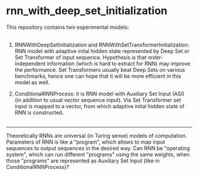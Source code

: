 # rnn_with_deep_set_initialization
This repository contains two experimental models: <br /> <br />

1. RNNWithDeepSetInitialization and RNNWithSetTransformerInitialization: RNN model with adaptive inital hidden state represented by Deep Set or Set Transformer of input sequence. Hypothesis is that order-independent information (which is hard to extract for RNN) may improve the performance. Set Transformers usually beat Deep Sets on various benchmarks, hence one can hope that it will be more efficient in this model as well.  <br />

2. ConditionalRNNProcess: it is RNN model with Auxiliary Set Input (ASI) (in addition to usual vector sequence input). Via Set Transformer set input is mapped to a vector, from which adaptive inital hidden state of RNN is constructed. <br /> <br />

---
Theoretically RNNs are universal (in Turing sense) models of computation. Parameters of RNN is like a "program", which allows to map input sequences to output sequences in the desired way. Can RNN be "operating system", which can run different "programs" using the same weights, when those "programs" are represented as Auxiliary Set Input (like in ConditionalRNNProcess)?





